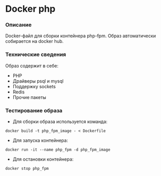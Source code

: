 # Docker php

### Описание
Docker-файл для сборки контейнера php-fpm.
Образ автоматически собирается на docker hub.

### Технические сведения
Образ содержит в себе:

- PHP
- Драйверы psql и mysql
- Поддержку sockets
- Redis
- Прочие пакеты


### Тестирование образа

- Для сборки образа используется команда:

`docker build -t php_fpm_image - < Dockerfile`

- Для запуска контейнера:

`docker run -it --name php_fpm -d php_fpm_image`

- Для остановки контейнера:

`docker stop php_fpm`